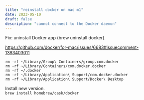 ```yaml
---
title: "reinstall docker on mac m1"
date: 2023-05-10
draft: false
description: "cannot connect to the Docker daemon"
---
```

Fix:
uninstall Docker app (brew uninstall docker).  

https://github.com/docker/for-mac/issues/6683#issuecomment-1383403011  
```
rm -rf ~/Library/Group\ Containers/group.com.docker
rm -rf ~/Library/Containers/com.docker.docker
rm -rf ~/.docker
rm -rf ~/Library/Application\ Support/com.docker.docker
rm -rf ~/Library/Application\ Support/Docker\ Desktop
```
Install new version.  
```brew install homebrew/cask/docker``` 
